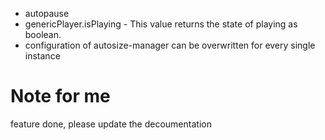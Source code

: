 * autopause
* genericPlayer.isPlaying - This value returns the state of playing as boolean.
* configuration of autosize-manager can be overwritten for every single instance
 


# Note for me
feature done, please update the decoumentation